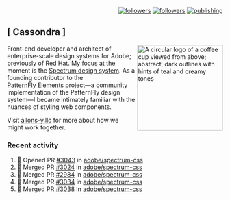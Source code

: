 <p align="right"><a rel="me" href="https://front-end.social/@castastrophe">
    <img alt="followers" title="Follow me on Mastodon" src="https://img.shields.io/mastodon/follow/109297102751309835?domain=https%3A%2F%2Ffront-end.social&label=Follow&logo=mastodon&logoColor=white&style=for-the-badge&labelColor=008080&color=006969"/></a>
  <a href="https://codepen.io/castastrophe/">
    <img alt="followers" title="Follow me on CodePen" src="https://img.shields.io/badge/23-1?color=640464&labelColor=7c007c&style=for-the-badge&logo=codepen&label=Follow"/></a>
<a href="https://castastrophe.medium.com/">
    <img alt="publishing" title="View articles on Medium" src="https://img.shields.io/badge/107-1?color=666&labelColor=444&label=subscribe&logo=medium&logoColor=white&style=for-the-badge"/></a>
</p>

## [&nbsp;Cassondra&nbsp;]

<img align="right" src="https://github-production-user-asset-6210df.s3.amazonaws.com/1840295/253016758-ba468774-1cd3-42c2-8f43-947b5eeb5edf.png" height="200" alt="A circular logo of a coffee cup viewed from above; abstract, dark outlines with hints of teal and creamy tones">

Front-end developer and architect of enterprise-scale design systems for Adobe; previously of Red Hat. My focus at the moment is the [Spectrum design system](https://github.com/adobe/spectrum-css). As a founding contributor to the [PatternFly&nbsp;Elements](https://github.com/patternfly/patternfly-elements) project&mdash;a community implementation of the PatternFly design system&mdash;I became intimately familiar with the nuances of styling web components.

Visit [allons-y.llc](http://allons-y.llc/) for more about how we might work together.

### Recent activity

<!--START_SECTION:activity-->
1. 💪 Opened PR [#3043](https://github.com/adobe/spectrum-css/pull/3043) in [adobe/spectrum-css](https://github.com/adobe/spectrum-css)
2. 🎉 Merged PR [#3024](https://github.com/adobe/spectrum-css/pull/3024) in [adobe/spectrum-css](https://github.com/adobe/spectrum-css)
3. 🎉 Merged PR [#2984](https://github.com/adobe/spectrum-css/pull/2984) in [adobe/spectrum-css](https://github.com/adobe/spectrum-css)
4. 🎉 Merged PR [#3034](https://github.com/adobe/spectrum-css/pull/3034) in [adobe/spectrum-css](https://github.com/adobe/spectrum-css)
5. 🎉 Merged PR [#3038](https://github.com/adobe/spectrum-css/pull/3038) in [adobe/spectrum-css](https://github.com/adobe/spectrum-css)
<!--END_SECTION:activity-->
